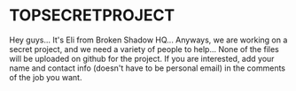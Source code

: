 # TOPSECRETPROJECT
Hey guys... It's Eli from Broken Shadow HQ... Anyways, we are working on a secret project, and we need a variety of people to help... None of the files will be uploaded on github for the project. If you are interested, add your name and contact info (doesn't have to be personal email) in the comments of the job you want.
